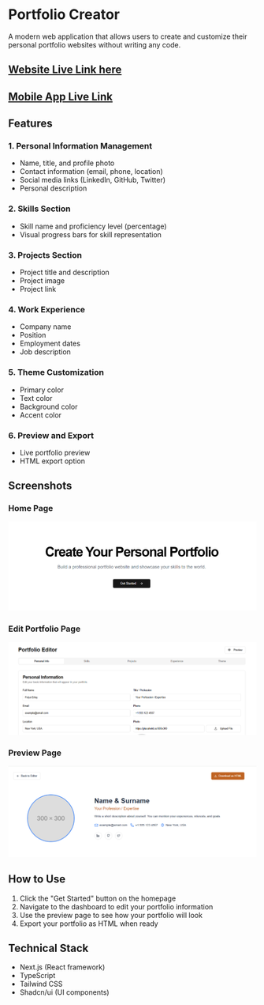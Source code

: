 # Portfolio Creator

A modern web application that allows users to create and customize their personal portfolio websites without writing any code.
## [Website Live Link here](https://portfolio-creator-web-app.vercel.app/)
## [Mobile App Live Link](https://portfolio-builder-mobil-app.netlify.app/)
## Features

### 1. Personal Information Management
- Name, title, and profile photo
- Contact information (email, phone, location)
- Social media links (LinkedIn, GitHub, Twitter)
- Personal description

### 2. Skills Section
- Skill name and proficiency level (percentage)
- Visual progress bars for skill representation

### 3. Projects Section
- Project title and description
- Project image
- Project link

### 4. Work Experience
- Company name
- Position
- Employment dates
- Job description

### 5. Theme Customization
- Primary color
- Text color
- Background color
- Accent color

### 6. Preview and Export
- Live portfolio preview
- HTML export option

## Screenshots

### Home Page
![Home Page](./HomePage.png)

### Edit Portfolio Page
![Edit Portfolio Page](./EditPortfolioPage.png)

### Preview Page
![Preview Page](./PreviewPage.png)

## How to Use

1. Click the "Get Started" button on the homepage
2. Navigate to the dashboard to edit your portfolio information
3. Use the preview page to see how your portfolio will look
4. Export your portfolio as HTML when ready

## Technical Stack

- Next.js (React framework)
- TypeScript
- Tailwind CSS
- Shadcn/ui (UI components)



